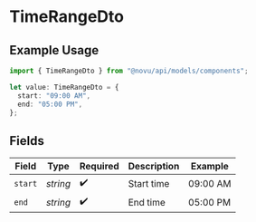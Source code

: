# TimeRangeDto

## Example Usage

```typescript
import { TimeRangeDto } from "@novu/api/models/components";

let value: TimeRangeDto = {
  start: "09:00 AM",
  end: "05:00 PM",
};
```

## Fields

| Field              | Type               | Required           | Description        | Example            |
| ------------------ | ------------------ | ------------------ | ------------------ | ------------------ |
| `start`            | *string*           | :heavy_check_mark: | Start time         | 09:00 AM           |
| `end`              | *string*           | :heavy_check_mark: | End time           | 05:00 PM           |